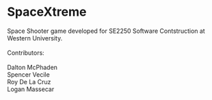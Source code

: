 # SpaceXtreme
Space Shooter game developed for SE2250 Software Contstruction at Western University.<br /><br />
Contributors:<br /><br />
Dalton McPhaden <br />
Spencer Vecile <br />
Roy De La Cruz <br />
Logan Massecar
